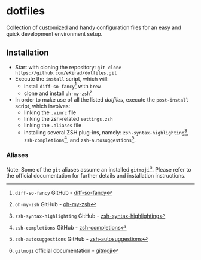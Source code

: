 # dotfiles
Collection of customized and handy configuration files for an easy and quick development environment setup.

## Installation
- Start with cloning the repository: `git clone https://github.com/eKirad/dotfiles.git`
- Execute the `install` script, which will:
  - install `diff-so-fancy`[^1] with `brew`
  - clone and install `oh-my-zsh`[^2]
- In order to make use of all the listed *dotfiles*, execute the `post-install` script, which involves:
  - linking the `.vimrc` file
  - linking the zsh-related `settings.zsh`
  - linking the `.aliases` file
  - installing several ZSH plug-ins, namely: `zsh-syntax-highlighting`[^3], `zsh-completions`[^4], and `zsh-autosuggestions`[^5].  

### Aliases
Note: Some of the `git` aliases assume an installed `gitmoji`[^6]. Please refer to the official documentation for further details and installation instructions.

[^1]: `diff-so-fancy` GitHub - [diff-so-fancy](https://github.com/so-fancy/diff-so-fancy)
[^2]: `oh-my-zsh` GitHub  - [oh-my-zsh](https://github.com/ohmyzsh/ohmyzshi)
[^3]: `zsh-syntax-highlighting` GitHub - [zsh-syntax-highlighting](https://github.com/zsh-users/zsh-autosuggestions)
[^4]: `zsh-completions` GitHub - [zsh-completions](https://github.com/zsh-users/zsh-completions)
[^5]: `zsh-autosuggestions` GitHub - [zsh-autosuggestions](https://github.com/zsh-users/zsh-autosuggestions)
[^6]: `gitmoji` official documentation - [gitmoji](https://github.com/carloscuesta/gitmoji)

